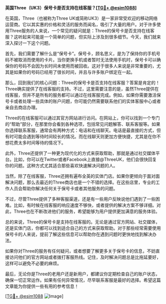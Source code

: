 **英国Three（UK3）保号卡是否支持在线客服？[[TG💪+ @esim1088](https://t.me/s/esim1088)]**

在英国，Three（也被称为Three UK或简称UK3）是一家非常受欢迎的移动网络运营商。它以其实惠的价格和灵活的服务而闻名，吸引了大量的用户。对于许多使用Three服务的人来说，一个常见的疑问就是：Three的保号卡是否支持在线客服？这听起来可能是一个简单的问题，但实际上涉及到很多细节。今天，我们就来深入探讨一下这个问题。

首先，我们需要了解什么是“保号卡”。保号卡，顾名思义，是为了保持你的手机号码不被取消而使用的卡片。当你更换手机或者暂时无法使用手机时，保号卡可以确保你的号码不会因为长时间未使用而被回收。这对于很多人来说是非常重要的，尤其是如果你的号码已经用了很长时间，并且与许多账户绑定在一起。

那么，回到我们的核心问题：Three的保号卡是否支持在线客服？答案是肯定的！Three确实提供了在线客服的支持。不过，这里需要注意的是，虽然Three提供在线客服，但并不是所有的服务都可以通过在线客服完成。例如，如果你需要激活保号卡或者处理一些具体的账户问题，你可能仍然需要联系他们的实体客服中心或者亲自去商店办理。

Three的在线客服可以通过其官方网站进行访问。在网站上，你可以找到一个专门的“帮助”部分，在那里你会看到各种选项，包括常见问题解答、联系客服等。如果你选择联系客服，通常会有两种方式：电话和在线聊天。电话是最直接的方式，但有时可能会遇到等待时间较长的情况。而在线聊天则更加方便快捷，尤其是在你不想花费太多时间等待的情况下。

此外，Three还提供了一种更为现代化的方式来获取帮助，那就是通过社交媒体平台。比如，你可以在Twitter或者Facebook上直接@ThreeUK，他们会很快回复你的问题。这种方式尤其适合那些喜欢快速解决问题的人。

当然，除了在线客服，Three还拥有遍布全英的实体门店。如果你更倾向于面对面解决问题，那么去最近的Three商店也是一个不错的选择。在这些店里，专业的工作人员会帮助你解决任何关于保号卡或者其他服务的问题。

不过，尽管Three提供了多种客服渠道，还是有一些用户反映说他们遇到了一些困难。比如，有时候在线客服的响应速度不够快，或者提供的解决方案不够详细。对此，Three也在不断改进他们的服务，希望能够为用户提供更加满意的服务体验。

总的来说，Three的保号卡是支持在线客服的。无论是通过官方网站、社交媒体，还是实体门店，你都可以找到适合自己的方式来获取帮助。对于那些经常需要使用保号卡的人来说，提前了解这些信息可以帮助你在遇到问题时更快地找到解决办法。

如果你对Three的服务有任何疑问，或者想要了解更多关于保号卡的信息，不妨直接访问他们的官方网站或者拨打客服热线。记住，及时解决问题总是比拖延要好，这样可以避免不必要的麻烦。

最后，无论你是Three的老用户还是新用户，都建议你定期检查自己的账户状态，确保一切正常运作。如果有任何异常情况，尽早联系客服是最好的选择。希望这篇文章能为你提供一些有用的参考信息！

[[TG💪+ @esim1088](https://t.me/s/esim1088) ![Image](https://i.postimg.cc/4NQfJmqS/Snipaste-2025-05-13-00-14-12.png)]